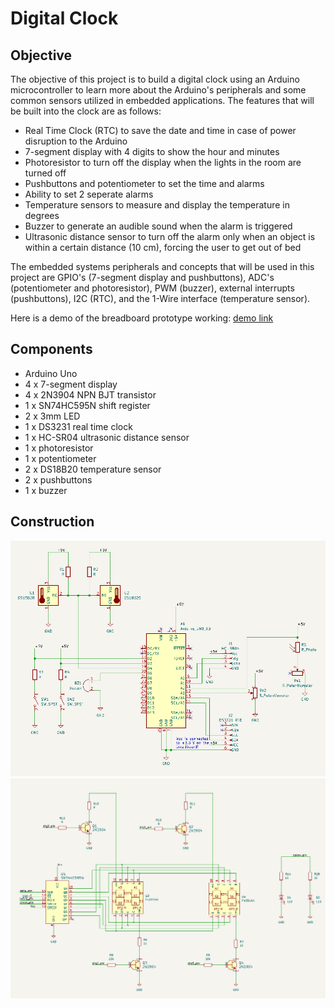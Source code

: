 # Digital Clock

## Objective
The objective of this project is to build a digital clock using an Arduino microcontroller to learn more about the Arduino's peripherals and some common sensors utilized in embedded applications.
The features that will be built into the clock are as follows:

- Real Time Clock (RTC) to save the date and time in case of power disruption to the Arduino
- 7-segment display with 4 digits to show the hour and minutes
- Photoresistor to turn off the display when the lights in the room are turned off
- Pushbuttons and potentiometer to set the time and alarms
- Ability to set 2 seperate alarms 
- Temperature sensors to measure and display the temperature in degrees
- Buzzer to generate an audible sound when the alarm is triggered
- Ultrasonic distance sensor to turn off the alarm only when an object is within a certain distance (10 cm), forcing the user to get out of bed

The embedded systems peripherals and concepts that will be used in this project are GPIO's (7-segment display and pushbuttons), ADC's (potentiometer and photoresistor), PWM (buzzer), 
external interrupts (pushbuttons), I2C (RTC), and the 1-Wire interface (temperature sensor). 

Here is a demo of the breadboard prototype working: [demo link](https://drive.google.com/file/d/1FlTgrgJDMJIxUTOzj_wMEAkOvxhbOC5B/view?usp=drive_link) 

## Components
- Arduino Uno
- 4 x 7-segment display
- 4 x 2N3904 NPN BJT transistor
- 1 x SN74HC595N shift register
- 2 x 3mm LED
- 1 x DS3231 real time clock
- 1 x HC-SR04 ultrasonic distance sensor
- 1 x photoresistor
- 1 x potentiometer
- 2 x DS18B20 temperature sensor
- 2 x pushbuttons
- 1 x buzzer

## Construction
![Schematic of Arduino](images/Digital%20Clock%20Arduino%20Schematic.PNG)
![Schematic of 7 segment display](images/Digital%20Clock%207%20Segment%20Display%20Schematic.PNG)
